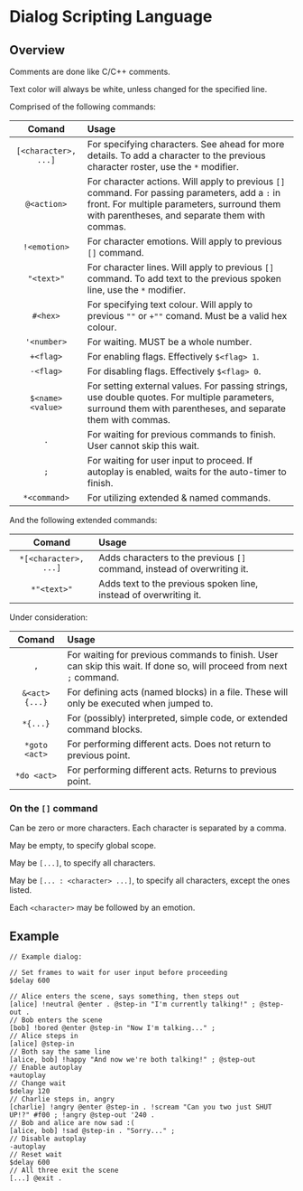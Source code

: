 # Dialog Scripting Language

## Overview

Comments are done like C/C++ comments.

Text color will always be white, unless changed for the specified line.

Comprised of the following commands:

| Comand | Usage |
|:-:|:-|
| `[<character>, ...]` | For specifying characters. See ahead for more details. To add a character to the previous character roster, use the `*` modifier. |
| `@<action>` | For character actions. Will apply to previous `[]` command. For passing parameters, add a `:` in front. For multiple parameters, surround them with parentheses, and separate them with commas. |
| `!<emotion>` | For character emotions. Will apply to previous `[]` command. |
| `"<text>"` | For character lines. Will apply to previous `[]` command. To add text to the previous spoken line, use the `*` modifier. |
| `#<hex>` | For specifying text colour. Will apply to previous `""` or `+""` comand. Must be a valid hex colour. |
| `'<number>` | For waiting. MUST be a whole number. |
| `+<flag>` | For enabling flags. Effectively `$<flag> 1`. |
| `-<flag>` | For disabling flags. Effectively `$<flag> 0`. |
| `$<name> <value>` | For setting external values. For passing strings, use double quotes. For multiple parameters, surround them with parentheses, and separate them with commas.  |
| `.` | For waiting for previous commands to finish. User cannot skip this wait. |
| `;` | For waiting for user input to proceed. If autoplay is enabled, waits for the auto-timer to finish. |
| `*<command>` | For utilizing extended & named commands. |

And the following extended commands:

| Comand | Usage |
|:-:|:-|
|`*[<character>, ...]`| Adds characters to the previous `[]` command, instead of overwriting it. |
|`*"<text>"`| Adds text to the previous spoken line, instead of overwriting it. |

Under consideration:

| Comand | Usage |
|:-:|:-|
| `,` | For waiting for previous commands to finish. User can skip this wait. If done so, will proceed from next `;` command. |
| `&<act> {...}` | For defining acts (named blocks) in a file. These will only be executed when jumped to. |
| `*{...}` | For (possibly) interpreted, simple code, or extended command blocks. |
| `*goto <act>` | For performing different acts. Does not return to previous point. |
| `*do <act>` | For performing different acts. Returns to previous point. |

### On the `[]` command

Can be zero or more characters. Each character is separated by a comma.

May be empty, to specify global scope.

May be `[...]`, to specify all characters.

May be `[... : <character> ...]`, to specify all characters, except the ones listed.

Each `<character>` may be followed by an emotion.

## Example

```
// Example dialog:

// Set frames to wait for user input before proceeding
$delay 600

// Alice enters the scene, says something, then steps out
[alice] !neutral @enter . @step-in "I'm currently talking!" ; @step-out .
// Bob enters the scene
[bob] !bored @enter @step-in "Now I'm talking..." ;
// Alice steps in
[alice] @step-in
// Both say the same line
[alice, bob] !happy "And now we're both talking!" ; @step-out
// Enable autoplay
+autoplay
// Change wait
$delay 120
// Charlie steps in, angry
[charlie] !angry @enter @step-in . !scream "Can you two just SHUT UP!?" #f00 ; !angry @step-out '240 .
// Bob and alice are now sad :(
[alice, bob] !sad @step-in . "Sorry..." ;
// Disable autoplay
-autoplay
// Reset wait
$delay 600
// All three exit the scene
[...] @exit .

```